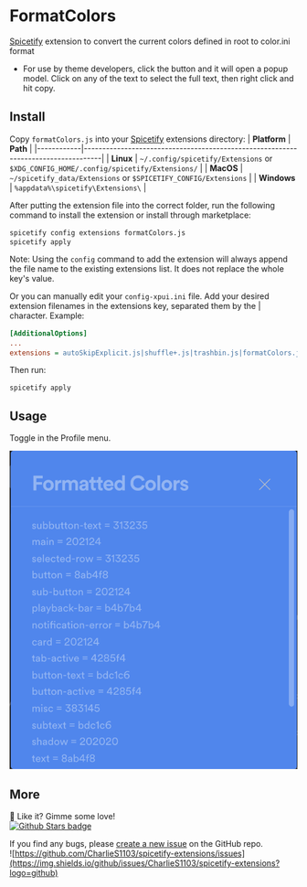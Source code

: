 # FormatColors
[Spicetify](https://github.com/khanhas/spicetify-cli) extension to convert the current colors defined in root to color.ini format
* For use by theme developers, click the button and it will open a popup model. Click on any of the text to select the full text, then right click and hit copy.

## Install
Copy `formatColors.js` into your [Spicetify](https://github.com/khanhas/spicetify-cli) extensions directory:
| **Platform** | **Path**                                                                            |
|------------|-----------------------------------------------------------------------------------|
| **Linux**      | `~/.config/spicetify/Extensions` or `$XDG_CONFIG_HOME/.config/spicetify/Extensions/` |
| **MacOS**      | `~/spicetify_data/Extensions` or `$SPICETIFY_CONFIG/Extensions`                      |
| **Windows**    | `%appdata%\spicetify\Extensions\`                                              |

After putting the extension file into the correct folder, run the following command to install the extension or install through marketplace:
```
spicetify config extensions formatColors.js
spicetify apply
```
Note: Using the `config` command to add the extension will always append the file name to the existing extensions list. It does not replace the whole key's value.

Or you can manually edit your `config-xpui.ini` file. Add your desired extension filenames in the extensions key, separated them by the | character.
Example:

```ini
[AdditionalOptions]
...
extensions = autoSkipExplicit.js|shuffle+.js|trashbin.js|formatColors.js
```

Then run:

```
spicetify apply
```

## Usage
Toggle in the Profile menu.

![Screenshot](https://raw.githubusercontent.com/CharlieS1103/spicetify-extensions/main/formatColors/formatColors.png)

## More
🌟 Like it? Gimme some love!    
[![Github Stars badge](https://img.shields.io/github/stars/CharlieS1103/spicetify-extensions?logo=github&style=social)](https://github.com/CharlieS1103/spicetify-extensions/)

If you find any bugs, please [create a new issue](https://github.com/CharlieS1103/spicetify-extensions/issues/new/choose) on the GitHub repo.    
![https://github.com/CharlieS1103/spicetify-extensions/issues](https://img.shields.io/github/issues/CharlieS1103/spicetify-extensions?logo=github)
